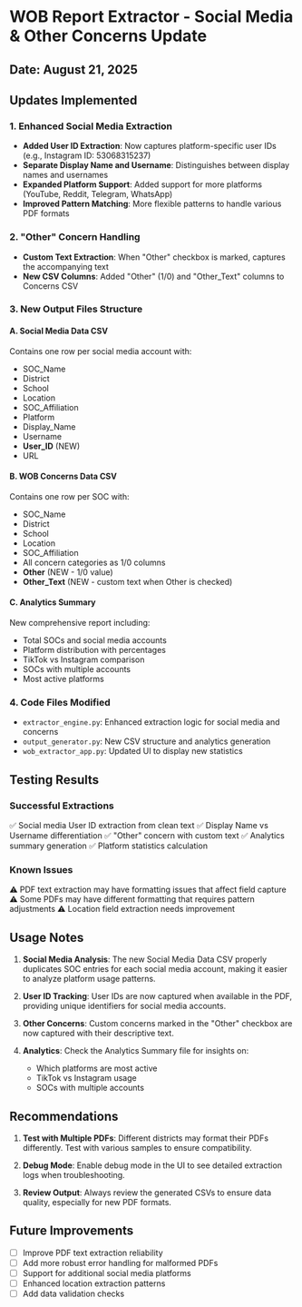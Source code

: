# WOB Report Extractor - Social Media & Other Concerns Update

## Date: August 21, 2025

## Updates Implemented

### 1. Enhanced Social Media Extraction
- **Added User ID Extraction**: Now captures platform-specific user IDs (e.g., Instagram ID: 53068315237)
- **Separate Display Name and Username**: Distinguishes between display names and usernames
- **Expanded Platform Support**: Added support for more platforms (YouTube, Reddit, Telegram, WhatsApp)
- **Improved Pattern Matching**: More flexible patterns to handle various PDF formats

### 2. "Other" Concern Handling
- **Custom Text Extraction**: When "Other" checkbox is marked, captures the accompanying text
- **New CSV Columns**: Added "Other" (1/0) and "Other_Text" columns to Concerns CSV

### 3. New Output Files Structure

#### A. Social Media Data CSV
Contains one row per social media account with:
- SOC_Name
- District
- School
- Location
- SOC_Affiliation
- Platform
- Display_Name
- Username
- **User_ID** (NEW)
- URL

#### B. WOB Concerns Data CSV
Contains one row per SOC with:
- SOC_Name
- District
- School
- Location
- SOC_Affiliation
- All concern categories as 1/0 columns
- **Other** (NEW - 1/0 value)
- **Other_Text** (NEW - custom text when Other is checked)

#### C. Analytics Summary
New comprehensive report including:
- Total SOCs and social media accounts
- Platform distribution with percentages
- TikTok vs Instagram comparison
- SOCs with multiple accounts
- Most active platforms

### 4. Code Files Modified
- `extractor_engine.py`: Enhanced extraction logic for social media and concerns
- `output_generator.py`: New CSV structure and analytics generation
- `wob_extractor_app.py`: Updated UI to display new statistics

## Testing Results

### Successful Extractions
✅ Social media User ID extraction from clean text
✅ Display Name vs Username differentiation
✅ "Other" concern with custom text
✅ Analytics summary generation
✅ Platform statistics calculation

### Known Issues
⚠️ PDF text extraction may have formatting issues that affect field capture
⚠️ Some PDFs may have different formatting that requires pattern adjustments
⚠️ Location field extraction needs improvement

## Usage Notes

1. **Social Media Analysis**: The new Social Media Data CSV properly duplicates SOC entries for each social media account, making it easier to analyze platform usage patterns.

2. **User ID Tracking**: User IDs are now captured when available in the PDF, providing unique identifiers for social media accounts.

3. **Other Concerns**: Custom concerns marked in the "Other" checkbox are now captured with their descriptive text.

4. **Analytics**: Check the Analytics Summary file for insights on:
   - Which platforms are most active
   - TikTok vs Instagram usage
   - SOCs with multiple accounts

## Recommendations

1. **Test with Multiple PDFs**: Different districts may format their PDFs differently. Test with various samples to ensure compatibility.

2. **Debug Mode**: Enable debug mode in the UI to see detailed extraction logs when troubleshooting.

3. **Review Output**: Always review the generated CSVs to ensure data quality, especially for new PDF formats.

## Future Improvements

- [ ] Improve PDF text extraction reliability
- [ ] Add more robust error handling for malformed PDFs
- [ ] Support for additional social media platforms
- [ ] Enhanced location extraction patterns
- [ ] Add data validation checks
